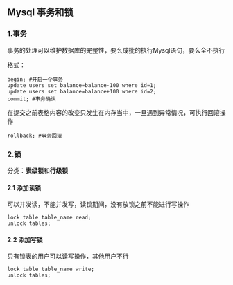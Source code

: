 ## Mysql 事务和锁

### 1.事务

事务的处理可以维护数据库的完整性，要么成批的执行Mysql语句，要么全不执行

格式：

```mysql
begin; #开启一个事务
update users set balance=balance-100 where id=1;
update users set balance=balance+100 where id=2;
commit; #事务确认
```

在提交之前表格内容的改变只发生在内存当中，一旦遇到异常情况，可执行回滚操作

```mysql
rollback; #事务回滚
```



### 2.锁

分类：**表级锁**和**行级锁**

#### 2.1 添加读锁

可以并发读，不能并发写，读锁期间，没有放锁之前不能进行写操作

```mysql
lock table table_name read;
unlock tables;
```



#### 2.2 添加写锁

只有锁表的用户可以读写操作，其他用户不行

```mysql
lock table table_name write;
unlock tables;
```



